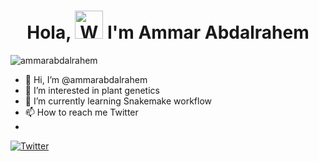 <h1 align="center"> Hola, <img src="https://raw.githubusercontent.com/nixin72/nixin72/master/wave.gif" 
         alt="Waving hand animated gif"
         height="45"
         width="45" /> I'm Ammar Abdalrahem</h1>

<p align="left"> <img src="https://komarev.com/ghpvc/?username=ammarabdalrahem&label=Views&color=blue&style=plastic&style=for-the-badge" alt="ammarabdalrahem" /> </p>

- 👋 Hi, I’m @ammarabdalrahem
- 👀 I’m interested in plant genetics 
- 🌱 I’m currently learning Snakemake workflow
- 📫 How to reach me Twitter
- 
 [![Twitter](https://img.shields.io/twitter/follow/AbdalrahemAmmar?logo=Twitter&style=for-the-badge)](https://twitter.com/AbdalrahemAmmar)

